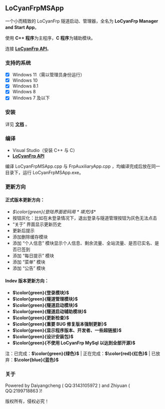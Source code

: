 ## LoCyanFrpMSApp

一个小而精致的 LoCyanFrp 隧道启动、管理器，全名为 **LoCyanFrp Manager and Start App**。

使用 **C++ 程序**为主程序，**C 程序**为辅助模块。

连接 **[LoCyanFrp API](https://github.com/Daiyangcheng/LoCyanFrpAPI)**。

### 支持的系统

- [X] Windows 11（需以管理员身份运行）
- [X] Windows 10
- [X] Windows 8.1
- [X] Windows 8
- [X] Windows 7 及以下

### 安装

详见 **[文档](https://doc.locyan.cn/#/LoCyanFrpMSApp?id=%e5%ae%89%e8%a3%85)** 。

### 编译

* Visual Studio（安装 C++ 与 C）
* **[LoCyanFrp API](https://github.com/LoCyan-Team/LoCyanFrpAPI)**

编译 LoCyanFrpMSApp.cpp 与 FrpAuxiliaryApp.cpp ，均编译完成后放在同一目录下，运行 LoCyanFrpMSApp.exe。

### 更新方向

#### 正式版本更新方向：

* *$\color{green}{登陆界面密码用 * 填充}$**
* 按钮灰化：比如在未登录情况下，退出登录与隧道管理按钮为灰色无法点击
* “关于” 界面显示更新历史
* 更新后提示
* 添加删除缓存模块
* 添加 “个人信息” 模块显示个人信息、剩余流量、全站流量、是否已实名、是否已签到
* 添加 “每日提示” 模块
* 添加 “菜单” 模块
* 添加 “公告” 模块

#### Indev 版本更新方向：

* **$\color{green}{登录模块}$**
* **$\color{green}{隧道管理模块}$**
* **$\color{green}{隧道启动模块}$**
* **$\color{green}{隧道启动辅助模块}$**
* **$\color{green}{更新检查}$**
* **$\color{green}{重要 BUG 修复版本强制更新}$**
* **$\color{green}{显示程序版本、开发者、一些超链接}$**
* **$\color{green}{设计安装包}$**
* **$\color{green}{不使用 LoCyanFrp MySql 以达到全部开源}$**

注：已完成：**$\color{green}{绿色}$** | 正在完成：**$\color{red}{红色}$** | 已放弃：**$\color{blue}{蓝色}$**

### 关于

Powered by Daiyangcheng ( QQ:3143105972 ) and Zhiyuan ( QQ:2199718863 )!

版权所有，侵权必究！
